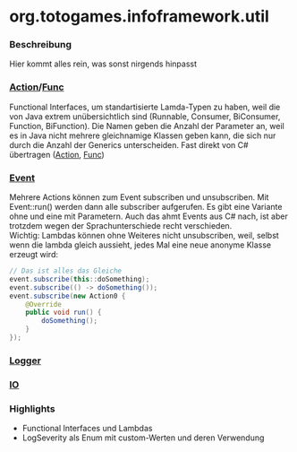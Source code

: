 # org.totogames.infoframework.util

### Beschreibung
Hier kommt alles rein, was sonst nirgends hinpasst

### [Action](../src/main/java/org/totogames/infoframework/util/Action0.java)/[Func](../src/main/java/org/totogames/infoframework/util/Func0.java)
Functional Interfaces, um standartisierte Lamda-Typen zu haben, weil die von Java extrem unübersichtlich sind (Runnable, Consumer, BiConsumer, Function, BiFunction).
Die Namen geben die Anzahl der Parameter an, weil es in Java nicht mehrere gleichnamige Klassen geben kann, die sich nur durch die Anzahl der Generics unterscheiden.
Fast direkt von C# übertragen ([Action](https://docs.microsoft.com/en-us/dotnet/api/system.action), [Func](https://docs.microsoft.com/en-us/dotnet/api/system.func-1))

### [Event](../src/main/java/org/totogames/infoframework/util/Event.java)
Mehrere Actions können zum Event subscriben und unsubscriben.
Mit Event::run() werden dann alle subscriber aufgerufen.
Es gibt eine Variante ohne und eine mit Parametern.
Auch das ahmt Events aus C# nach, ist aber trotzdem wegen der Sprachunterschiede recht verschieden.\
Wichtig: Lambdas können ohne Weiteres nicht unsubscriben, weil, selbst wenn die lambda gleich aussieht, jedes Mal eine neue anonyme Klasse erzeugt wird:

```java
// Das ist alles das Gleiche
event.subscribe(this::doSomething);
event.subscribe(() -> doSomething());
event.subscribe(new Action0 {
    @Override
    public void run() {
        doSomething();
    }
});
```

### [Logger](../src/main/java/org/totogames/infoframework/util/logging/Logger.java)

### [IO](../src/main/java/org/totogames/infoframework/util/IO.java)

### Highlights
- Functional Interfaces und Lambdas
- LogSeverity als Enum mit custom-Werten und deren Verwendung